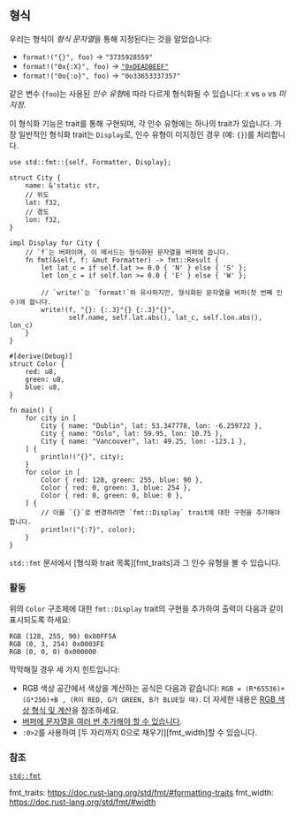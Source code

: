 ## 형식

우리는 형식이 *형식 문자열*을 통해 지정된다는 것을 알았습니다:

* `format!("{}", foo)` -> `"3735928559"`
* `format!("0x{:X}", foo)` -> [`"0xDEADBEEF"`][deadbeef]
* `format!("0o{:o}", foo)` -> `"0o33653337357"`

같은 변수 (`foo`)는 사용된 *인수 유형*에 따라 다르게 형식화될 수 있습니다: `X` vs `o` vs *미지정*.

이 형식화 기능은 trait를 통해 구현되며, 각 인수 유형에는 하나의 trait가 있습니다. 가장 일반적인 형식화 trait는 `Display`로, 인수 유형이 미지정인 경우 (예: `{}`)를 처리합니다.

```rust,editable
use std::fmt::{self, Formatter, Display};

struct City {
    name: &'static str,
    // 위도
    lat: f32,
    // 경도
    lon: f32,
}

impl Display for City {
    // `f`는 버퍼이며, 이 메서드는 형식화된 문자열을 버퍼에 씁니다.
    fn fmt(&self, f: &mut Formatter) -> fmt::Result {
        let lat_c = if self.lat >= 0.0 { 'N' } else { 'S' };
        let lon_c = if self.lon >= 0.0 { 'E' } else { 'W' };

        // `write!`는 `format!`와 유사하지만, 형식화된 문자열을 버퍼(첫 번째 인수)에 씁니다.
        write!(f, "{}: {:.3}°{} {:.3}°{}",
               self.name, self.lat.abs(), lat_c, self.lon.abs(), lon_c)
    }
}

#[derive(Debug)]
struct Color {
    red: u8,
    green: u8,
    blue: u8,
}

fn main() {
    for city in [
        City { name: "Dublin", lat: 53.347778, lon: -6.259722 },
        City { name: "Oslo", lat: 59.95, lon: 10.75 },
        City { name: "Vancouver", lat: 49.25, lon: -123.1 },
    ] {
        println!("{}", city);
    }
    for color in [
        Color { red: 128, green: 255, blue: 90 },
        Color { red: 0, green: 3, blue: 254 },
        Color { red: 0, green: 0, blue: 0 },
    ] {
        // 이를 `{}`로 변경하려면 `fmt::Display` trait에 대한 구현을 추가해야 합니다.
        println!("{:?}", color);
    }
}
```

`std::fmt` 문서에서 [형식화 trait 목록][fmt_traits]과 그 인수 유형을 볼 수 있습니다.

### 활동

위의 `Color` 구조체에 대한 `fmt::Display` trait의 구현을 추가하여 출력이 다음과 같이 표시되도록 하세요:

```text
RGB (128, 255, 90) 0x80FF5A
RGB (0, 3, 254) 0x0003FE
RGB (0, 0, 0) 0x000000
```

막막해질 경우 세 가지 힌트입니다:

* RGB 색상 공간에서 색상을 계산하는 공식은 다음과 같습니다:
`RGB = (R*65536)+(G*256)+B , (R이 RED, G가 GREEN, B가 BLUE일 때)`.
더 자세한 내용은 [RGB 색상 형식 및 계산][rgb_color]을 참조하세요.
* [버퍼에 문자열을 여러 번 추가해야 할 수 있습니다][named_parameters].
* `:0>2`를 사용하여 [두 자리까지 0으로 채우기][fmt_width]할 수 있습니다.

### 참조

[`std::fmt`][fmt]

[rgb_color]: https://www.rapidtables.com/web/color/RGB_Color.html#rgb-format
[named_parameters]: https://doc.rust-lang.org/std/fmt/#named-parameters
[deadbeef]: https://en.wikipedia.org/wiki/Deadbeef#Magic_debug_values
[fmt]: https://doc.rust-lang.org/std/fmt/
fmt_traits: https://doc.rust-lang.org/std/fmt/#formatting-traits
fmt_width: https://doc.rust-lang.org/std/fmt/#width
